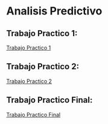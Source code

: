 # Analisis Predictivo

## Trabajo Practico 1:
[Trabajo Practico 1](https://github.com/abrilnoguera/AnalisisPredictivo/tree/gh-pages/Trabajo%20Practico%201)

## Trabajo Practico 2:
[Trabajo Practico 2](https://github.com/abrilnoguera/AnalisisPredictivo/blob/gh-pages/Trabajo%20Practico%202.zip)

## Trabajo Practico Final:
[Trabajo Practico Final](https://github.com/abrilnoguera/AnalisisPredictivo/tree/gh-pages/Trabajo%20Final)
